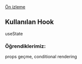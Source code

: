 [Ön izleme](image.png)

## Kullanılan Hook
 useState 

### Öğrendiklerimiz:
props geçme, conditional rendering
